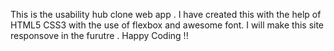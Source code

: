 This is the usability hub clone web app .
I have created this with the help of HTML5 CSS3 with the use of flexbox and awesome font. 
I will make this site responsove in the furutre . 
Happy Coding !!
